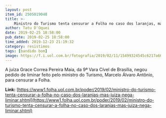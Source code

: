 ```yaml
---
layout: post
item_id: 2505019048
title: >-
    Ministro do Turismo tenta censurar a Folha no caso dos laranjas, mas juíza nega liminar
author: Tatu D'Oquei
date: 2019-02-25 18:58:00
pub_date: 2019-02-25 18:58:00
time_added: 2019-12-23 21:19:32
category: resistimos
tags: [bandido bom]
image: https://f.i.uol.com.br/fotografia/2019/02/11/15499324545c6217a6639cd_1549932454_3x2_rt.jpg
---
```


A juíza Grace Correa Pereira Maia, da 9ª Vara Cível de Brasília, negou pedido de liminar feito pelo ministro do Turismo, Marcelo Álvaro Antônio, para censurar a Folha.

**Link:** [https://www1.folha.uol.com.br/poder/2019/02/ministro-do-turismo-tenta-censurar-a-folha-no-caso-dos-laranjas-mas-juiza-nega-liminar.shtml](https://www1.folha.uol.com.br/poder/2019/02/ministro-do-turismo-tenta-censurar-a-folha-no-caso-dos-laranjas-mas-juiza-nega-liminar.shtml)

